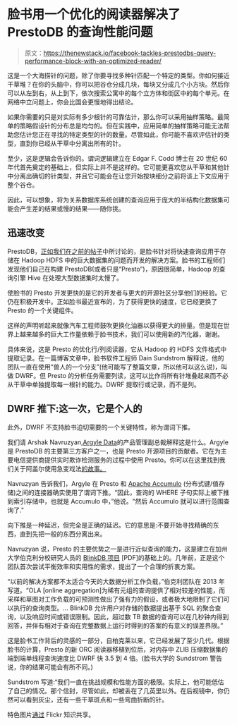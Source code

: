 # 脸书用一个优化的阅读器解决了 PrestoDB 的查询性能问题

> 原文：<https://thenewstack.io/facebook-tackles-prestodbs-query-performance-block-with-an-optimized-reader/>

这是一个大海捞针的问题，除了你要寻找多种针匹配一个特定的类型。你如何接近干草堆？在你的头脑中，你可以把谷仓分成几块，每块又分成几个小方块。然后你可以从左到右，从上到下，依次搜索公寓中的每个立方体和街区中的每个单元。在网络中立问题上，你会比国会更慢地得出结论。

如果你需要的只是对实际有多少根针的可靠估计，那么你可以采用抽样策略。最简单的策略假设针的分布总是均匀的。但在实践中，应用简单的抽样策略可能无法帮助您估计您正在寻找的特定类型的针的数量。尽管如此，你可能不喜欢评估针的类型，直到你已经从干草中分离出所有的针。

至少，这是逻辑会告诉你的。谓词逻辑建立在 Edgar F. Codd 博士在 20 世纪 60 年代首先奠定的基础上，但实际上并不是这样的。它可能更喜欢您从干草和其他针中分离出确切的针类型，并且它可能会在让您开始按块细分之前将该上下文应用于整个谷仓。

因此，可以想象，将为关系数据库系统创建的查询应用于庞大的半结构化数据集可能会产生差的结果或慢的结果——随你挑。

## 迅速改变

PrestoDB，[正如我们在之前的帖子](https://thenewstack.io/airbnbs-airpal-reflects-new-ways-to-query-and-get-answers-from-hive-and-hadoop/)中所讨论的，是脸书针对将快速查询应用于存储在 Hadoop HDFS 中的巨大数据集的问题而开发的解决方案。脸书的工程师们发现他们自己在构建 PrestoDB(或者只是“Presto”)，原因很简单，Hadoop 的查询引擎 Hive 在处理大型数据集时太慢了。

使脸书的 Presto 开发更快的是它的开发者与更大的开源社区分享他们的经验。它仍在积极开发中。正如脸书最近宣布的，为了获得更快的速度，它已经更换了 Presto 的一个关键组件。

这样的声明听起来就像汽车工程师鼓吹更换化油器以获得更大的排量。但是现在世界上越来越多的巨大工作量依赖于脸书技术，我们可以使用新的汽化器，谢谢。

具体来说，这是 Presto 的优化行/列阅读器，它从 Hadoop 的 HDFS 文件格式中提取记录。在一篇博客文章中，脸书软件工程师 Dain Sundstrom 解释说，他的团队一直在使用“兽人的一个分支”(他可能写了整篇文章，所以他可以这么说)，叫做 DWRF。但 Presto 的分析任务需要列读，这可以比作将所有针堆叠起来而不必从干草中单独提取每一根针的能力。DWRF 提取行或记录，而不是列。

## DWRF 推下:这一次，它是个人的

此外，DWRF 不支持脸书迫切需要的一个关键特性，称为谓词下推。

我们请 Arshak Navruzyan,[Argyle Data](http://www.argyledata.com/)的产品管理副总裁解释这是什么。Argyle 是 PrestoDB 的主要第三方客户之一，也是 Presto 开源项目的贡献者。它在为主要电信提供商提供实时欺诈检测服务的过程中使用 Presto。你可以在这里找到我们关于阿盖尔使用急变戏法[的故事。](https://thenewstack.io/how-argyle-data-uses-facebooks-prestodb-to-detect-fraud/)

Navruzyan 告诉我们，Argyle 在 Presto 和 [Apache Accumulo](https://accumulo.apache.org/) (分布式键/值存储)之间的连接器确实使用了谓词下推。“因此，查询的 WHERE 子句实际上被下推到索引存储中，也就是 Accumulo 中，”他说。"然后 Accumulo 就可以进行范围查询了."

向下推是一种延迟，但完全是正确的延迟。它的意思是:不要开始寻找精确的东西，直到先把一般的东西分离出来。

Navruzyan 说，Presto 的主要优势之一是进行近似查询的能力，这是建立在加州大学伯克利分校研究人员的 [BlinkDB 项目](https://www.cs.berkeley.edu/~sameerag/blinkdb_eurosys13.pdf) [PDF]的基础上的。几年前，正是这个团队首次尝试平衡效率和实用性的需求，提出了一个合理的折衷方案。

“以前的解决方案都不太适合今天的大数据分析工作负载，”伯克利团队在 2013 年写道。“OLA [online aggregation]为稀有元组的查询提供了相对较差的性能，而采样和草图对工作负载的可预测性做出了强有力的假设，或者极大地限制了它们可以执行的查询类型。… BlinkDB 允许用户对存储的数据提出基于 SQL 的聚合查询，以及响应时间或错误限制。因此，超过数 TB 数据的查询可以在几秒钟内得到回答，并伴有相对于查询在完整数据上运行时得到的答案的有意义的误差界限。”

这是脸书工作背后的灵感的一部分，自柏克莱以来，它已经发展了至少几代。根据脸书的计算，Presto 的新 ORC 阅读器移植到位后，对内存中 ZLIB 压缩数据集的端到端单线程查询速度比 DWRF 快 3.5 到 4 倍。(脸书大学的 Sundstrom 警告说，你的结果可能会有所不同。)

Sundstrom 写道:“我们一直在挑战规模和性能方面的极限。实际上，他可能低估了自己的情况。那个信封，尽管如此，却被丢在了几英里以外。在后视镜中，你仍然可以看到灰尘，还有一些干草斑点和一些弯曲折断的针。

特色图片[通过](https://www.flickr.com/photos/cernaovec/15671888594/in/photolist-pSSwtL-6WCq3s-hf9Hz-6MMYqU-4VkN3R-2x8mvr-8MBG8c-34krtF-4xczrV-7u4pup-N39Y6-dbo2AB-5fYpMA-a9pd8s-5LdHDQ-o5ef8W-6Yz7Lz-oT5uXE-xVtw2-aa8HLR-dFwGvP-dFC7Lw-P5BSr-4xgNLU-4xgNwW-dNiF3Z-5gPQjp-5fYoRf-3HBdU-6FMtWX-a6kSVB-4MqrHF-abxBzG-abuAvB-abukxc-abuj9R-54RxSJ-54MkjZ-54MjQg-54Rtgw-54Rrsq-54MdR2-5DXrkY-5DT9Ta-5DXpWJ-dNpf11-bR3Fbx-4peuUA-5DT8ni-5DT7Mg) Flickr 知识共享。

<svg xmlns:xlink="http://www.w3.org/1999/xlink" viewBox="0 0 68 31" version="1.1"><title>Group</title> <desc>Created with Sketch.</desc></svg>